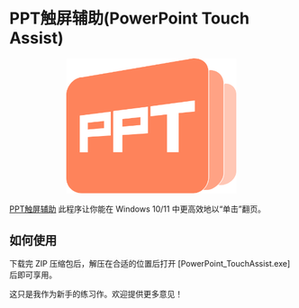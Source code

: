 # PPT触屏辅助(PowerPoint Touch Assist)

<center><img src="img/logo.png" alt="PTA Logo" width="60%"/></center>

[PPT触屏辅助](https://pptfortouch.framer.website) 此程序让你能在 Windows 10/11 中更高效地以“单击”翻页。
## 如何使用
下载完 ZIP 压缩包后，解压在合适的位置后打开 [PowerPoint_TouchAssist.exe] 后即可享用。

这只是我作为新手的练习作。欢迎提供更多意见！
